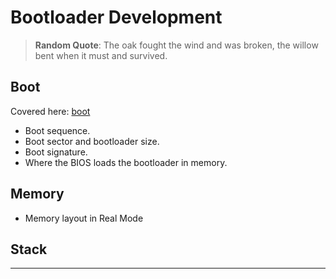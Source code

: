# Bootloader Development

> **Random Quote**: The oak fought the wind and was broken, the willow bent when it must and survived.

## Boot

Covered here: [boot](../notes/03_bootloader_development/01_boot.md)

+ Boot sequence.
+ Boot sector and bootloader size.
+ Boot signature.
+ Where the BIOS loads the bootloader in memory.

## Memory

+ Memory layout in Real Mode

## Stack

---
